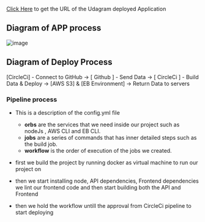 
[Click Here](http://frontend-udagram.s3-website-us-east-1.amazonaws.com/) to get the URL of the Udagram deployed Application

## Diagram of APP process

![image](https://user-images.githubusercontent.com/106440455/186282209-7cbb481b-10ae-41bf-94a9-871e64b11280.png)


## Diagram of Deploy Process

[CircleCi] - Connect to GitHub -> [ Github ] - Send Data -> [ CircleCi ] - Build Data & Deploy -> [AWS S3] & [EB Environment] -> Return Data to servers


### Pipeline process
  
  * This is a description of the config.yml file
  
    - **orbs** are the services that we need inside our project such as nodeJs , AWS CLI and EB CLI.
    - **jobs** are a series of commands that has inner detailed steps such as the build job.
    - **workflow** is the order of execution of the jobs we created.

  * first we build the project by running docker as virtual machine to run our project on
  * then we start installing node, API dependencies, Frontend dependencies we lint our frontend code and then start building both the API and Frontend
  * then we hold the workflow untill the approval from CircleCi pipeline to start deploying
